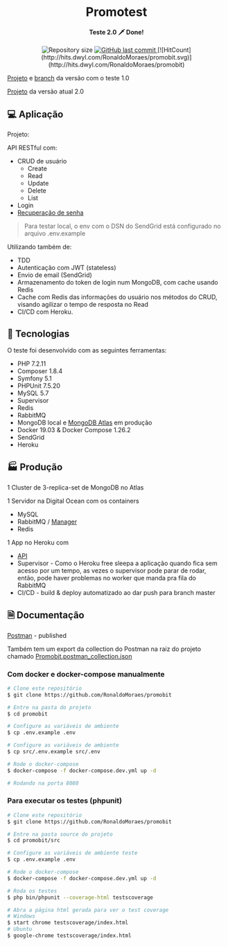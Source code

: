 <h1 align="center">
    Promotest
</h1>

<h4 align="center"> 
	Teste 2.0 🗡️ Done!
</h4>
<p align="center">	
	
  <img alt="Repository size" src="https://img.shields.io/github/repo-size/RonaldoMoraes/promobit">
    
  
  <a href="https://github.com/RonaldoMoraes/promobit/commits/master">
    <img alt="GitHub last commit" src="https://img.shields.io/github/last-commit/RonaldoMoraes/promobit">
  </a>
[![HitCount](http://hits.dwyl.com/RonaldoMoraes/promobit.svg)](http://hits.dwyl.com/RonaldoMoraes/promobit)
  <a>

</p>

[Projeto](https://github.com/RonaldoMoraes/promobit/projects/1) e [branch](https://github.com/RonaldoMoraes/promobit/tree/rc-1.0) da versão com o teste 1.0

[Projeto](https://github.com/RonaldoMoraes/promobit/projects/2) da versão atual 2.0

## 💻 Aplicação

Projeto: 

API RESTful com:

- CRUD de usuário
  - Create
  - Read
  - Update
  - Delete
  - List
- Login
- [Recuperação de senha](https://promobit.herokuapp.com/reset-password)
 > Para testar local, o env com o DSN do SendGrid está configurado no arquivo .env.example

Utilizando também de:
- TDD
- Autenticação com JWT (stateless)
- Envio de email (SendGrid)
- Armazenamento do token de login num MongoDB, com cache usando Redis
- Cache com Redis das informações do usuário nos métodos do CRUD, visando agilizar o tempo de resposta no Read
- CI/CD com Heroku.

## :rocket: Tecnologias

O teste foi desenvolvido com as seguintes ferramentas:

- PHP 7.2.11
- Composer 1.8.4
- Symfony 5.1
- PHPUnit 7.5.20
- MySQL 5.7
- Supervisor
- Redis
- RabbitMQ
- MongoDB local e [MongoDB Atlas](https://cloud.mongodb.com/v2) em produção
- Docker 19.03 & Docker Compose 1.26.2
- SendGrid
- Heroku

## :factory: Produção
1 Cluster de 3-replica-set de MongoDB no Atlas

1 Servidor na Digital Ocean com os containers
- MySQL
- RabbitMQ / [Manager](http://ronaldomoraes.com.br:15672/)
- Redis

1 App no Heroku com
- [API](https://promobit.herokuapp.com/)
- Supervisor - Como o Heroku free sleepa a aplicação quando fica sem acesso por um tempo, as vezes o supervisor pode parar de rodar, então, pode haver problemas no worker que manda pra fila do RabbitMQ
- CI/CD - build & deploy automatizado ao dar push para branch master

## 🗎 Documentação

[Postman](https://documenter.getpostman.com/view/3747276/TVCgxS4X) - published

Também tem um export da collection do Postman na raiz do projeto chamado [Promobit.postman_collection.json](https://github.com/RonaldoMoraes/promobit/blob/master/Promobit.postman_collection.json)

### Com docker e docker-compose manualmente

```bash
# Clone este repositório
$ git clone https://github.com/RonaldoMoraes/promobit

# Entre na pasta do projeto
$ cd promobit

# Configure as variáveis de ambiente
$ cp .env.example .env

# Configure as variáveis de ambiente
$ cp src/.env.example src/.env

# Rode o docker-compose
$ docker-compose -f docker-compose.dev.yml up -d

# Rodando na porta 8080
```

### Para executar os testes (phpunit)

```bash
# Clone este repositório
$ git clone https://github.com/RonaldoMoraes/promobit

# Entre na pasta source do projeto
$ cd promobit/src

# Configure as variáveis de ambiente teste
$ cp .env.example .env

# Rode o docker-compose
$ docker-compose -f docker-compose.dev.yml up -d

# Roda os testes
$ php bin/phpunit --coverage-html testscoverage

# Abra a página html gerada para ver o test coverage
# Windows
$ start chrome testscoverage/index.html
# Ubuntu
$ google-chrome testscoverage/index.html

```
